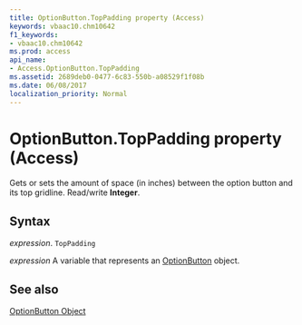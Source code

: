 ```yaml
---
title: OptionButton.TopPadding property (Access)
keywords: vbaac10.chm10642
f1_keywords:
- vbaac10.chm10642
ms.prod: access
api_name:
- Access.OptionButton.TopPadding
ms.assetid: 2689deb0-0477-6c83-550b-a08529f1f08b
ms.date: 06/08/2017
localization_priority: Normal
---
```



# OptionButton.TopPadding property (Access)

Gets or sets the amount of space (in inches) between the option button and its top gridline. Read/write  **Integer**.


## Syntax

_expression_. `TopPadding`

_expression_ A variable that represents an [OptionButton](Access.OptionButton.md) object.


## See also


[OptionButton Object](Access.OptionButton.md)

